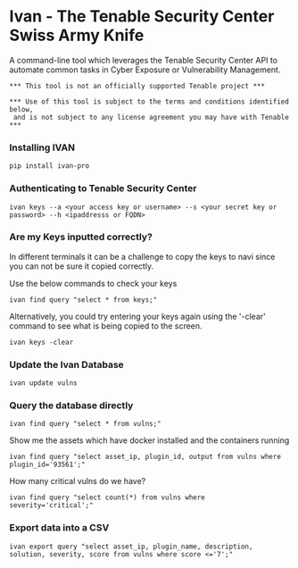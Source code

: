 # Ivan - The Tenable Security Center Swiss Army Knife
A command-line tool which leverages the Tenable Security Center API to automate common tasks
in Cyber Exposure or Vulnerability Management.

    *** This tool is not an officially supported Tenable project ***
    
    *** Use of this tool is subject to the terms and conditions identified below,
     and is not subject to any license agreement you may have with Tenable ***

### Installing IVAN

    pip install ivan-pro

### Authenticating to Tenable Security Center

    ivan keys --a <your access key or username> --s <your secret key or password> --h <ipaddresss or FQDN>

### Are my Keys inputted correctly?
In different terminals it can be a challenge to copy the keys to navi since you can not be sure it copied correctly.  

Use the below commands to check your keys
    
    ivan find query "select * from keys;"

Alternatively, you could try entering your keys again using the '-clear' command to see what is being copied to the screen.

    ivan keys -clear


### Update the Ivan Database

    ivan update vulns

### Query the database directly

    ivan find query "select * from vulns;"

Show me the assets which have docker installed and the containers running

    ivan find query "select asset_ip, plugin_id, output from vulns where plugin_id='93561';"

How many critical vulns do we have?

    ivan find query "select count(*) from vulns where severity='critical';"


### Export data into a CSV

    ivan export query "select asset_ip, plugin_name, description, solution, severity, score from vulns where score <='7';"
